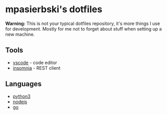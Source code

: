 # mpasierbski's dotfiles

__Warning:__ This is not your typical dotfiles repository, it's more things I use for development. Mostly for me not to forget about stuff when setting up a new machine.

## Tools

- [vscode](https://code.visualstudio.com/) - code editor
- [insomnia](https://insomnia.rest/) - REST client

## Languages

- [python3](https://www.python.org/downloads/)
- [nodejs](https://github.com/nvm-sh/nvm)
- [go](https://golang.org/dl/)
